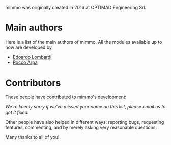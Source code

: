 mimmo was originally created in 2016 at OPTIMAD Engineering Srl.

# Main authors

Here is a list of the main authors of mimmo.
All the modules available up to now are developed by

  * [Edoardo Lombardi](mailto:edoardo.lombardi@optimad.it)
  * [Rocco Arpa](mailto:rocco.arpa@optimad.it)

# Contributors

These people have contributed to mimmo's development:


*We're keenly sorry if we've missed your name on this list, please email us to
get it fixed.*

Other people have also helped in different ways: reporting bugs, requesting
features, commenting, and by merely asking very reasonable questions.

Many thanks to all of you!
